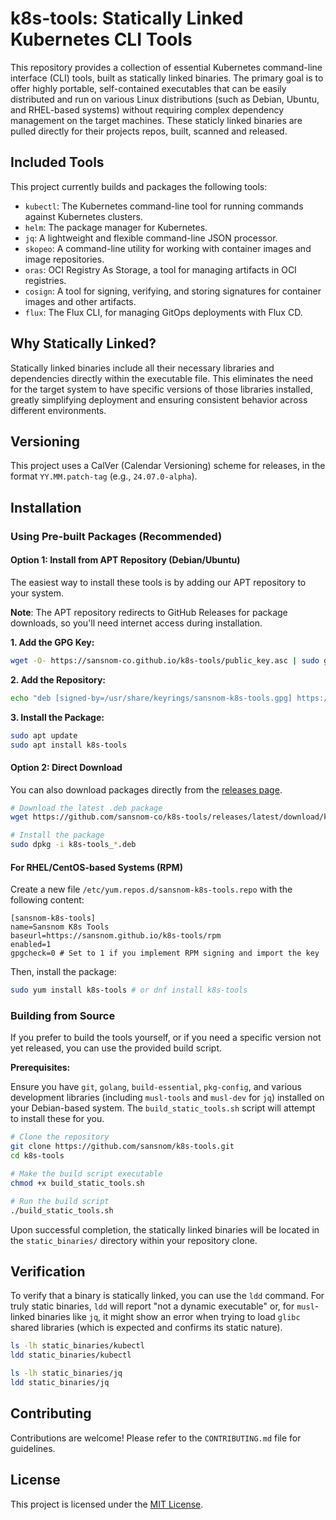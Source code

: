 # k8s-tools: Statically Linked Kubernetes CLI Tools

This repository provides a collection of essential Kubernetes command-line interface (CLI) tools, built as statically linked binaries. The primary goal is to offer highly portable, self-contained executables that can be easily distributed and run on various Linux distributions (such as Debian, Ubuntu, and RHEL-based systems) without requiring complex dependency management on the target machines.  These staticly linked binaries are pulled directly for their projects repos, built, scanned and released.

## Included Tools

This project currently builds and packages the following tools:

*   `kubectl`: The Kubernetes command-line tool for running commands against Kubernetes clusters.
*   `helm`: The package manager for Kubernetes.
*   `jq`: A lightweight and flexible command-line JSON processor.
*   `skopeo`: A command-line utility for working with container images and image repositories.
*   `oras`: OCI Registry As Storage, a tool for managing artifacts in OCI registries.
*   `cosign`: A tool for signing, verifying, and storing signatures for container images and other artifacts.
*   `flux`: The Flux CLI, for managing GitOps deployments with Flux CD.

## Why Statically Linked?

Statically linked binaries include all their necessary libraries and dependencies directly within the executable file. This eliminates the need for the target system to have specific versions of those libraries installed, greatly simplifying deployment and ensuring consistent behavior across different environments.

## Versioning

This project uses a CalVer (Calendar Versioning) scheme for releases, in the format `YY.MM.patch-tag` (e.g., `24.07.0-alpha`).

## Installation

### Using Pre-built Packages (Recommended)

#### Option 1: Install from APT Repository (Debian/Ubuntu)

The easiest way to install these tools is by adding our APT repository to your system.

**Note**: The APT repository redirects to GitHub Releases for package downloads, so you'll need internet access during installation.

**1. Add the GPG Key:**

```bash
wget -O- https://sansnom-co.github.io/k8s-tools/public_key.asc | sudo gpg --dearmor -o /usr/share/keyrings/sansnom-k8s-tools.gpg
```

**2. Add the Repository:**

```bash
echo "deb [signed-by=/usr/share/keyrings/sansnom-k8s-tools.gpg] https://sansnom-co.github.io/k8s-tools stable main" | sudo tee /etc/apt/sources.list.d/sansnom-k8s-tools.list
```

**3. Install the Package:**

```bash
sudo apt update
sudo apt install k8s-tools
```

#### Option 2: Direct Download

You can also download packages directly from the [releases page](https://github.com/sansnom-co/k8s-tools/releases).

```bash
# Download the latest .deb package
wget https://github.com/sansnom-co/k8s-tools/releases/latest/download/k8s-tools_*.deb

# Install the package
sudo dpkg -i k8s-tools_*.deb
```

#### For RHEL/CentOS-based Systems (RPM)

Create a new file `/etc/yum.repos.d/sansnom-k8s-tools.repo` with the following content:

```
[sansnom-k8s-tools]
name=Sansnom K8s Tools
baseurl=https://sansnom.github.io/k8s-tools/rpm
enabled=1
gpgcheck=0 # Set to 1 if you implement RPM signing and import the key
```

Then, install the package:

```bash
sudo yum install k8s-tools # or dnf install k8s-tools
```

### Building from Source

If you prefer to build the tools yourself, or if you need a specific version not yet released, you can use the provided build script.

**Prerequisites:**

Ensure you have `git`, `golang`, `build-essential`, `pkg-config`, and various development libraries (including `musl-tools` and `musl-dev` for `jq`) installed on your Debian-based system. The `build_static_tools.sh` script will attempt to install these for you.

```bash
# Clone the repository
git clone https://github.com/sansnom/k8s-tools.git
cd k8s-tools

# Make the build script executable
chmod +x build_static_tools.sh

# Run the build script
./build_static_tools.sh
```

Upon successful completion, the statically linked binaries will be located in the `static_binaries/` directory within your repository clone.

## Verification

To verify that a binary is statically linked, you can use the `ldd` command. For truly static binaries, `ldd` will report "not a dynamic executable" or, for `musl`-linked binaries like `jq`, it might show an error when trying to load `glibc` shared libraries (which is expected and confirms its static nature).

```bash
ls -lh static_binaries/kubectl
ldd static_binaries/kubectl

ls -lh static_binaries/jq
ldd static_binaries/jq
```

## Contributing

Contributions are welcome! Please refer to the `CONTRIBUTING.md` file for guidelines.

## License

This project is licensed under the [MIT License](LICENSE).
